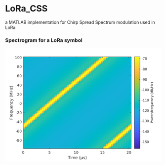 # LoRa_CSS
a MATLAB implementation for Chirp Spread Spectrum modulation used in LoRa

### Spectrogram for a LoRa symbol
![spectrogram](https://github.com/milinzhang/LoRa_CSS/blob/main/css.png)
